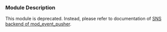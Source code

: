 ### Module Description

This module is deprecated. Instead, please refer to documentation of [SNS backend of mod_event_pusher](./mod_event_pusher_sns).
